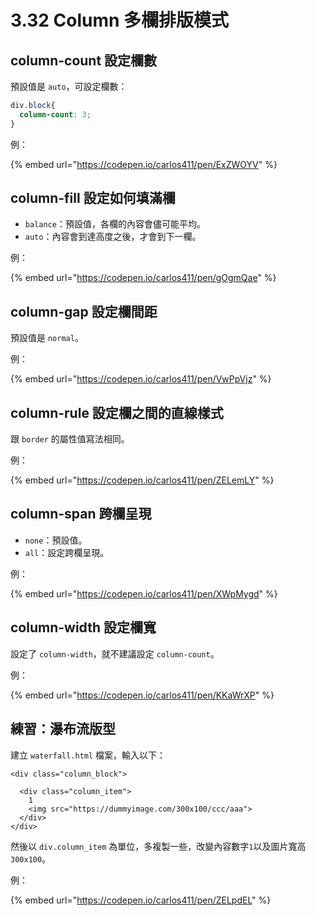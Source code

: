 # 3.32 Column 多欄排版模式

## column-count 設定欄數

預設值是 `auto`，可設定欄數：

```css
div.block{
  column-count: 3;
}
```

例：

{% embed url="https://codepen.io/carlos411/pen/ExZWOYV" %}



## column-fill 設定如何填滿欄

* `balance`：預設值，各欄的內容會儘可能平均。
* `auto`：內容會到達高度之後，才會到下一欄。

例：

{% embed url="https://codepen.io/carlos411/pen/gOgmQae" %}



## column-gap 設定欄間距

預設值是 `normal`。

例：

{% embed url="https://codepen.io/carlos411/pen/VwPpVjz" %}



## column-rule 設定欄之間的直線樣式

跟 `border` 的屬性值寫法相同。

例：

{% embed url="https://codepen.io/carlos411/pen/ZELemLY" %}



## column-span 跨欄呈現

* `none`：預設值。
* `all`：設定跨欄呈現。

例：

{% embed url="https://codepen.io/carlos411/pen/XWpMygd" %}



## column-width 設定欄寬

設定了 `column-width`，就不建議設定 `column-count`。

例：

{% embed url="https://codepen.io/carlos411/pen/KKaWrXP" %}



## 練習：瀑布流版型

建立 `waterfall.html` 檔案，輸入以下：

```markup
<div class="column_block">
  
  <div class="column_item">
    1
    <img src="https://dummyimage.com/300x100/ccc/aaa">
  </div>
</div>
```

然後以 `div.column_item` 為單位，多複製一些，改變內容數字`1`以及圖片寬高 `300x100`。



例：

{% embed url="https://codepen.io/carlos411/pen/ZELpdEL" %}



